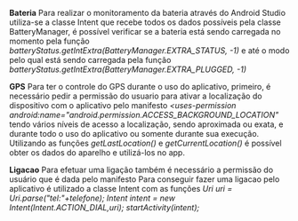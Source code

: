 **Bateria**
Para realizar o monitoramento da bateria através do Android Studio utiliza-se a classe
Intent que recebe todos os dados possíveis pela classe BatteryManager, é possível verificar se a bateria
está sendo carregada no momento pela função *batteryStatus.getIntExtra(BatteryManager.EXTRA_STATUS, -1)* e até o 
modo pelo qual está sendo carregada pela função *batteryStatus.getIntExtra(BatteryManager.EXTRA_PLUGGED, -1)*

**GPS**
Para ter o controle do GPS durante o uso do aplicativo, primeiro, é necessário pedir a permissão do usuario para
ativar a localização do dispositivo com o aplicativo pelo manifesto *<uses-permission android:name="android.permission.ACCESS_BACKGROUND_LOCATION"*
tendo vários níveis de acesso a localização, sendo aproximada ou exata, e durante todo o uso do aplicativo ou somente durante sua execução.
Utilizando as funções *getLastLocation()* e *getCurrentLocation()* é possível obter os dados do aparelho e utilizá-los no app.

**Ligacao**
Para efetuar uma ligação também é necessário a permissão do usuário que é dada pelo manifesto *<uses-permission android:name="android.permission.CALL_PHONE"/>*
Para conseguir fazer uma ligacao pelo aplicativo é utilizado a classe Intent com as funções 
*Uri uri = Uri.parse("tel:"+telefone);
Intent intent = new Intent(Intent.ACTION_DIAL,uri);
startActivity(intent);*


